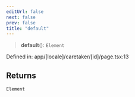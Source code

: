 ```yaml
---
editUrl: false
next: false
prev: false
title: "default"
---
```


> **default**(): `Element`

Defined in: app/\[locale\]/caretaker/\[id\]/page.tsx:13

## Returns

`Element`
